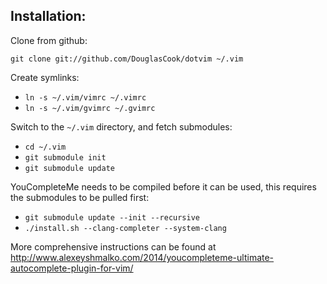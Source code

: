 ## Installation:

Clone from github:

`git clone git://github.com/DouglasCook/dotvim ~/.vim`

Create symlinks:

- `ln -s ~/.vim/vimrc ~/.vimrc`
- `ln -s ~/.vim/gvimrc ~/.gvimrc`

Switch to the `~/.vim` directory, and fetch submodules:

- `cd ~/.vim`
- `git submodule init`
- `git submodule update`

YouCompleteMe needs to be compiled before it can be used, this requires the submodules to be pulled first:

- `git submodule update --init --recursive`
- `./install.sh --clang-completer --system-clang`

More comprehensive instructions can be found at http://www.alexeyshmalko.com/2014/youcompleteme-ultimate-autocomplete-plugin-for-vim/
